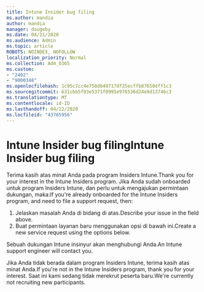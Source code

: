 ```yaml
---
title: Intune Insider bug filing
ms.author: mandia
author: mandia
manager: dougeby
ms.date: 04/21/2020
ms.audience: Admin
ms.topic: article
ROBOTS: NOINDEX, NOFOLLOW
localization_priority: Normal
ms.collection: Adm_O365
ms.custom:
- "2402"
- "9000348"
ms.openlocfilehash: 1c95c7cc4e758d649717df25ecffb87650dff1c3
ms.sourcegitcommit: 631cbb5f03e5371f0995e976536d24e9d13746c3
ms.translationtype: MT
ms.contentlocale: id-ID
ms.lasthandoff: 04/22/2020
ms.locfileid: "43765956"
---
```

# <a name="intune-insider-bug-filing"></a><span data-ttu-id="dd8ac-102">Intune Insider bug filing</span><span class="sxs-lookup"><span data-stu-id="dd8ac-102">Intune Insider bug filing</span></span>

<span data-ttu-id="dd8ac-103">Terima kasih atas minat Anda pada program Insiders Intune.</span><span class="sxs-lookup"><span data-stu-id="dd8ac-103">Thank you for your interest in the Intune Insiders program.</span></span> <span data-ttu-id="dd8ac-104">Jika Anda sudah onboarded untuk program Insiders Intune, dan perlu untuk mengajukan permintaan dukungan, maka:</span><span class="sxs-lookup"><span data-stu-id="dd8ac-104">If you're already onboarded for the Intune Insiders program, and need to file a support request, then:</span></span>

1. <span data-ttu-id="dd8ac-105">Jelaskan masalah Anda di bidang di atas.</span><span class="sxs-lookup"><span data-stu-id="dd8ac-105">Describe your issue in the field above.</span></span>
2. <span data-ttu-id="dd8ac-106">Buat permintaan layanan baru menggunakan opsi di bawah ini.</span><span class="sxs-lookup"><span data-stu-id="dd8ac-106">Create a new service request using the options below.</span></span>

<span data-ttu-id="dd8ac-107">Sebuah dukungan Intune insinyur akan menghubungi Anda.</span><span class="sxs-lookup"><span data-stu-id="dd8ac-107">An Intune support engineer will contact you.</span></span>

<span data-ttu-id="dd8ac-108">Jika Anda tidak berada dalam program Insiders Intune, terima kasih atas minat Anda.</span><span class="sxs-lookup"><span data-stu-id="dd8ac-108">If you're not in the Intune Insiders program, thank you for your interest.</span></span> <span data-ttu-id="dd8ac-109">Saat ini kami sedang tidak merekrut peserta baru.</span><span class="sxs-lookup"><span data-stu-id="dd8ac-109">We're currently not recruiting new participants.</span></span>
